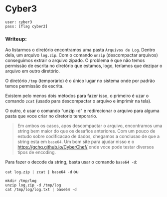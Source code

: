 # Cyber3

```
user: cyber3
pass: [flag cyber2]
```
### Writeup:

Ao listarmos o diretório encontramos uma pasta `Arquivos de Log`.
Dentro dela, um arquivo `log.zip`.
Com o comando `unzip` (descompactar arquivos) conseguimos extrair o arquivo zipado.
O problema é que não temos permissão de escrita no diretório que estamos, logo, teríamos que dezipar o arquivo em outro diretório.

O diretório `/tmp` (temporário) é o único lugar no sistema onde por padrão temos permissão de escrita.

Existem pelo menos dois métodos para fazer isso, o primeiro é uzar o comando `zcat` (usado para descompactar o arquivo e imprimir na tela).

O outro, é usar o comando “unzip -d” e redirecionar o arquivo para alguma pasta que voce criar no diretorio temporario.

>Em ambos os casos, apos descompactar o arquivo, encontramos uma string bem maior do que os desafios anteriores. Com um pouco de estudo sobre codificacao de dados, chegamos a conclusao de que a string esta em `base64`. Um bom site para ajudar nisso e o https://gchq.github.io/CyberChef/ onde voce pode testar diversos tipos de encoding.

Para fazer o decode da string, basta usar o comando `base64 -d`:

`cat log.zip | zcat | base64 -d`
ou
```
mkdir /tmp/log
unzip log.zip -d /tmp/log
cat /tmp/log/log.txt | base64 -d
```